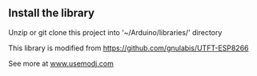 
## Install the library

Unzip or git clone this project into '~/Arduino/libraries/' directory

This library is modified from https://github.com/gnulabis/UTFT-ESP8266

See more at www.usemodj.com

